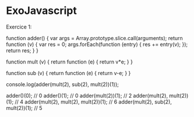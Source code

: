 ExoJavascript
=============

Exercice 1:

function adder() {
  var args = Array.prototype.slice.call(arguments);
  return function (v) {
    var res = 0;
    args.forEach(function (entry) {
      res += entry(v);
    });
    return res;
  }
}

function mult (v) {
  return function (e) {
    return v*e;
  }
}

function sub (v) {
  return function (e) {
    return v-e;
  }
}

console.log(adder(mult(2), sub(2), mult(2))(1));

adder()(0); // 0
adder()(1); // 0
adder(mult(2))(1); // 2
adder(mult(2), mult(2))(1); // 4
adder(mult(2), mult(2), mult(2))(1); // 6
adder(mult(2), sub(2), mult(2))(1); // 5
